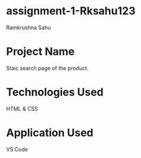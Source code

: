 # assignment-1-Rksahu123
Ramkrushna Sahu
# Project Name
Staic search page of the product.
# Technologies Used
HTML & CSS
# Application Used
VS Code
